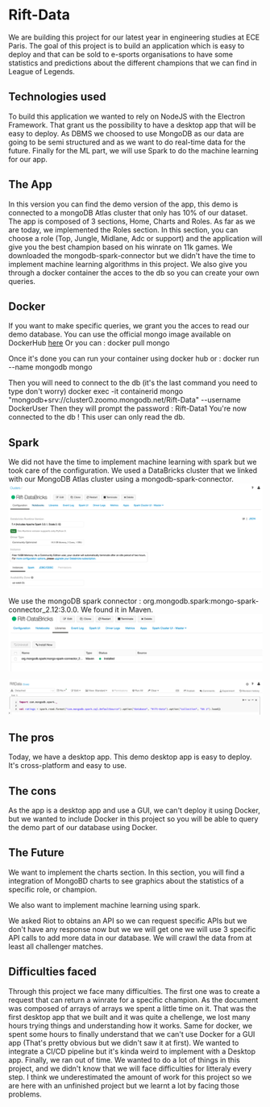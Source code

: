 # Rift-Data

We are building this project for our latest year in engineering studies at ECE Paris. The goal of this project is to build an application which is easy to deploy and that can be sold to e-sports organisations to have some statistics and predictions about the different champions that we can find in League of Legends.

## Technologies used
  
To build this application we wanted to rely on NodeJS with the Electron Framework. That grant us the possibility to have a desktop app that will be easy to deploy.
As DBMS we choosed to use MongoDB as our data are going to be semi structured and as we want to do real-time data for the future.
Finally for the ML part, we will use Spark to do the machine learning for our app.
  

  
## The App

In this version you can find the demo version of the app, this demo is connected to a mongoDB Atlas cluster that only has 10% of our dataset.
The app is composed of 3 sections, Home, Charts and Roles.
As far as we are today, we implemented the Roles section. In this section, you can choose a role (Top, Jungle, Midlane, Adc or support) and the application will give you the best champion based on his winrate on 11k games.
We downloaded the mongodb-spark-connector but we didn't have the time to implement machine learning algorithms in this project.
We also give you through a docker container the acces to the db so you can create your own queries.

## Docker
If you want to make specific queries, we grant you the acces to read our demo database.
You can use the official mongo image available on DockerHub [here](https://hub.docker.com/_/mongo)
Or you can :
docker pull mongo

Once it's done you can run your container using docker hub or :
docker run --name mongodb mongo

Then you will need to connect to the db (it's the last command you need to type don't worry)
docker exec -it containerid mongo "mongodb+srv://cluster0.zoomo.mongodb.net/Rift-Data" --username DockerUser
Then they will prompt the password : Rift-Data1
You're now connected to the db !
This user can only read the db.

## Spark
We did not have the time to implement machine learning with spark but we took care of the configuration. We used a DataBricks cluster that we linked with our MongoDB Atlas cluster using a mongodb-spark-connector.
![alt text](https://github.com/TatianaNoug/Rift-Data/blob/master/Images/DataBricks%20cluster.png "DataBricks Cluster")

We use the mongoDB spark connector : org.mongodb.spark:mongo-spark-connector_2.12:3.0.0. We found it in Maven.
![alt text](https://github.com/TatianaNoug/Rift-Data/blob/master/Images/Mongo%20Connector.png "Mongo Connector")


![alt text](https://github.com/TatianaNoug/Rift-Data/blob/master/Images/Notebook%20-%20load().png "Notebook - load()")


## The pros

Today, we have a desktop app. This demo desktop app is easy to deploy. It's cross-platform and easy to use.

## The cons

As the app is a desktop app and use a GUI, we can't deploy it using Docker, but we wanted to include Docker in this project so you will be able to query the demo part of our database using Docker.

## The Future

We want to implement the charts section. In this section, you will find a integration of MongoBD charts to see graphics about the statistics of a specific role, or champion.

We also want to implement machine learning using spark.

We asked Riot to obtains an API so we can request specific APIs but we don't have any response now but we we will get one we will use 3 specific API calls to add more data in our database. We will crawl the data from at least all challenger matches.

## Difficulties faced
Through this project we face many difficulties.
The first one was to create a request that can return a winrate for a specific champion. As the document was composed of arrays of arrays we spent a little time on it.
That was the first desktop app that we built and it was quite a chellenge, we lost many hours trying things and understanding how it works.
Same for docker, we spent some hours to finally understand that we can't use Docker for a GUI app (That's pretty obvious but we didn't saw it at first). 
We wanted to integrate a CI/CD pipeline but it's kinda weird to implement with a Desktop app.
Finally, we ran out of time. We wanted to do a lot of things in this project, and we didn't know that we will face difficulties for litteraly every step. I think we underestimated the amount of work for this project so we are here with an unfinished project but we learnt a lot by facing those problems.
